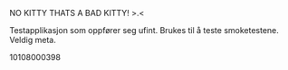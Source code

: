 NO KITTY THATS A BAD KITTY! >.<

Testapplikasjon som oppfører seg ufint. Brukes til å teste smoketestene. Veldig meta.

10108000398
